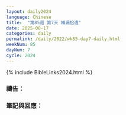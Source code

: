 ```yaml
---
layout: daily2024
language: Chinese
title:  "第85週 第7天 補漏拾遺"
date: 2025-08-17
categories: daily
permalink: /daily/2022/wk85-day7-daily.html
weekNum: 85
dayNum: 7
cycle: 2024
---
```


{% include BibleLinks2024.html %}

### 禱告：

### 筆記與回應：
